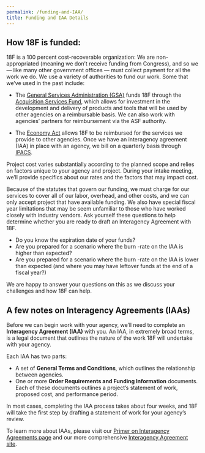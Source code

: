 ```yaml
---
permalink: /funding-and-IAA/
title: Funding and IAA Details
---
```


## How 18F is funded:

18F is a 100 percent cost-recoverable organization: We are
non-appropriated (meaning we don’t receive funding from Congress), and
so we — like many other government offices — must collect payment for
all the work we do. We use a variety of authorities to fund our work.
Some that we’ve used in the past include:

-   The [General Services Administration (GSA)](http://www.gsa.gov/portal/category/100000) funds 18F through the [Acquisition Services Fund](http://www.gsa.gov/portal/content/182815), which allows for investment in the development and delivery of products and tools that will be used by other agencies on a reimbursable basis. We can also work with agencies’ partners for reimbursement via the ASF authority.

-   The [Economy Act](http://www.gc.noaa.gov/documents/mou-economyact.pdf) allows 18F to be reimbursed for the services we provide to other agencies. Once we have an interagency agreement (IAA) in place with an agency, we bill on a quarterly basis through [IPACS](https://www.fiscal.treasury.gov/fsservices/gov/acctg/ipac/ipac_home.htm).

Project cost varies substantially according to the planned scope and
relies on factors unique to your agency and project. During your intake
meeting, we’ll provide specifics about our rates and the factors that
may impact cost.

Because of the statutes that govern our funding, we must charge for our
services to cover all of our labor, overhead, and other costs, and we
can only accept project that have available funding. We also have
special fiscal year limitations that may be seem unfamiliar to those who
have worked closely with industry vendors. Ask yourself these questions
to help determine whether you are ready to draft an Interagency
Agreement with 18F.

-   Do you know the expiration date of your funds?
-   Are you prepared for a scenario where the burn -rate on the IAA is higher than expected?
-   Are you prepared for a scenario where the burn -rate on the IAA is lower than expected (and where you may have leftover funds at the end of a fiscal year?)

We are happy to answer your questions on this as we discuss your
challenges and how 18F can help.

## A few notes on Interagency Agreements (IAAs)

Before we can begin work with your agency, we’ll need to complete an
**Interagency Agreement (IAA)** with you. An IAA, in extremely broad
terms, is a legal document that outlines the nature of the work 18F will
undertake with your agency.

Each IAA has two parts:

-   A set of **General Terms and Conditions**, which outlines the relationship between agencies.
-   One or more **Order Requirements and Funding Information** documents. Each of these documents outlines a project’s statement of work, proposed cost, and performance period.

In most cases, completing the IAA process takes about four weeks, and
18F will take the first step by drafting a statement of work for your
agency’s review.

To learn more about IAAs, please visit our [Primer on Interagency Agreements page](https://pages.18f.gov/iaa-forms/primer.html) and our more comprehensive [Interagency Agreement site](https://pages.18f.gov/iaa-forms/).
